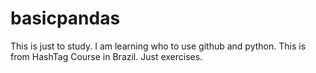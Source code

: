 # basicpandas
This is just to study. I am learning who to use github and python. 
This is from HashTag Course in Brazil. Just exercises. 

